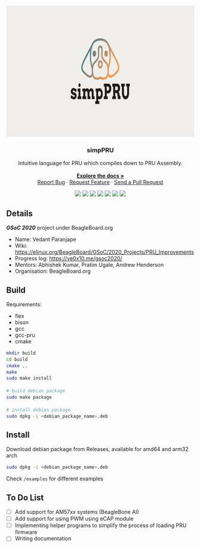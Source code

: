 <br />
<p align="center">
  <a href="https://github.com/VedantParanjape/simpPRU">
    <img src="assets/cover.png" alt="Logo" width="800" height="350">
  </a>

  <h3 align="center">simpPRU</h3>

  <p align="center">
    Intuitive language for PRU which compiles down to PRU Assembly.
    <br/>
    <br/>
    <a href="https://simppru.readthedocs.io/en/latest/"><strong>Explore the docs »</strong></a>
    <br />
    <a href="https://github.com/VedantParanjape/simpPRU/issues">Report Bug</a>
    ·
    <a href="https://github.com/VedantParanjape/simpPRU/issues">Request Feature</a>
    ·
    <a href="https://github.com/VedantParanjape/simpPRU/pulls">Send a Pull Request</a>
  </p>
</p>

<p align="center">
<img src="https://github.com/VedantParanjape/simpPRU/workflows/.github/workflows/amd64.yml/badge.svg?branch=master">
<img src="https://github.com/VedantParanjape/simpPRU/workflows/.github/workflows/arm32.yml/badge.svg?branch=master">
<img src="https://img.shields.io/github/stars/VedantParanjape/simpPRU">
<img src="https://img.shields.io/github/forks/VedantParanjape/simpPRU">
<img src="https://img.shields.io/github/issues/VedantParanjape/simpPRU">
<img src="https://img.shields.io/github/repo-size/VedantParanjape/simpPRU">
<img src="https://img.shields.io/github/license/VedantParanjape/simpPRU">
</p>

## Details

***GSoC 2020*** project under BeagleBoard.org

* Name: Vedant Paranjape
* Wiki: <https://elinux.org/BeagleBoard/GSoC/2020_Projects/PRU_Improvements>
* Progress log: <https://ve0x10.me/gsoc2020/>
* Mentors: Abhishek Kumar, Pratim Ugale, Andrew Henderson  
* Organisation: BeagleBoard.org

## Build

Requirements:

* flex
* bison
* gcc
* gcc-pru
* cmake

```bash
mkdir build
cd build
cmake ..
make 
sudo make install

# build debian package
sudo make package

# install debian package
sudo dpkg -i <debian_package_name>.deb
```

## Install

Download debian package from Releases, available for amd64 and arm32 arch

```bash
sudo dpkg -i <debian_package_name>.deb
```

Check `/examples` for different examples

## To Do List

* [ ] Add support for AM57xx systems (BeagleBone AI)
* [ ] Add support for using PWM using eCAP module
* [ ] Implementing helper programs to simplify the process of loading PRU firmware
* [ ] Writing documentation
